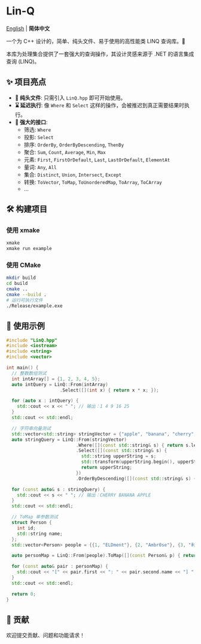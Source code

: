 # Lin-Q

[English](README.md) | **简体中文**

一个为 C++ 设计的，简单、纯头文件、易于使用的高性能类 LINQ 查询库。🚀

本库为处理集合提供了一套强大的查询操作，其设计灵感来源于 .NET 的语言集成查询 (LINQ)。

## ✨ 项目亮点

- **📑 纯头文件**: 只需引入 `LinQ.hpp` 即可开始使用。
- **⌛ 延迟执行**: 像 `Where` 和 `Select` 这样的操作，会被推迟到真正需要结果时执行。
- **🎩 强大的接口**:
  - 筛选: `Where`
  - 投影: `Select`
  - 排序: `OrderBy`, `OrderByDescending`, `ThenBy`
  - 聚合: `Sum`, `Count`, `Average`, `Min`, `Max`
  - 元素: `First`, `FirstOrDefault`, `Last`, `LastOrDefault`, `ElementAt`
  - 量词: `Any`, `All`
  - 集合: `Distinct`, `Union`, `Intersect`, `Except`
  - 转换: `ToVector`, `ToMap`, `ToUnorderedMap`, `ToArray`, `ToCArray`
  - ...

## 🛠️ 构建项目

### 使用 xmake

```bash
xmake
xmake run example
```

### 使用 CMake

```bash
mkdir build
cd build
cmake ..
cmake --build .
# 运行可执行文件
./Release/example.exe
```

## 🚀 使用示例

```cpp
#include "LinQ.hpp"
#include <iostream>
#include <string>
#include <vector>

int main() {
  // 整数数组测试
  int intArray[] = {1, 2, 3, 4, 5};
  auto intQuery = LinQ::From(intArray)
                    .Select([](int x) { return x * x; });

  for (auto x : intQuery) {
    std::cout << x << " "; // 输出：1 4 9 16 25
  }
  std::cout << std::endl;

  // 字符串向量测试
  std::vector<std::string> stringVector = {"apple", "banana", "cherry", "date", "fig"};
  auto stringQuery = LinQ::From(stringVector)
                          .Where([](const std::string& s) { return s.length() > 4; })
                          .Select([](const std::string& s) {
                            std::string upperString = s;
                            std::transform(upperString.begin(), upperString.end(), upperString.begin(), ::toupper);
                            return upperString;
                          })
                          .OrderByDescending([](const std::string& s) { return s; });

  for (const auto& s : stringQuery) {
    std::cout << s << " "; // 输出：CHERRY BANANA APPLE
  }
  std::cout << std::endl;

  // ToMap 单参数测试
  struct Person {
    int id;
    std::string name;
  };
  std::vector<Person> people = {{1, "ELDment"}, {2, "Ambr0se"}, {3, "利世"}};

  auto personMap = LinQ::From(people).ToMap([](const Person& p) { return p.id; });

  for (const auto& pair : personMap) {
    std::cout << "[" << pair.first << ": " << pair.second.name << "] "; // 输出：[1: ELDment] [2: Ambr0se] [3: 利世]
  }
  std::cout << std::endl;

  return 0;
}
```

## 🤝 贡献

欢迎提交贡献、问题和功能请求！